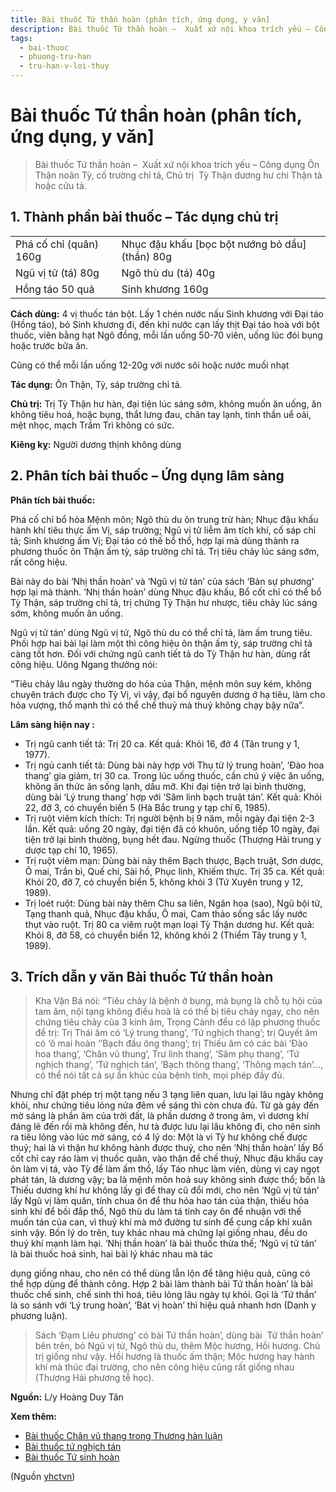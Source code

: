 ```yaml
---
title: Bài thuốc Tứ thần hoàn (phân tích, ứng dụng, y văn]
description: Bài thuốc Tứ thần hoàn –  Xuất xứ nội khoa trích yếu – Công dụng Ôn Thận noãn Tỳ, cố trường chỉ tả, Chủ trị  Tỳ Thận dương hư chi Thận tả hoặc cửu tả.
tags:
  - bai-thuoc
  - phuong-tru-han
  - tru-han-v-loi-thuy
---
```


# Bài thuốc Tứ thần hoàn (phân tích, ứng dụng, y văn] 

> Bài thuốc Tứ thần hoàn –  Xuất xứ nội khoa trích yếu – Công dụng Ôn Thận noãn Tỳ, cố trường chỉ tả, Chủ trị  Tỳ Thận dương hư chi Thận tả hoặc cửu tả.

## 1. Thành phần bài thuốc – Tác dụng chủ trị

|  |  |
| --- | --- |
| Phá cố chỉ (quân) 160g | Nhục đậu khấu [bọc bột nướng bỏ dầu] (thần) 80g |
| Ngũ vị tử (tá) 80g | Ngô thù du (tá) 40g |
| Hồng táo 50 quả | Sinh khương 160g |

**Cách dùng:** 4 vị thuốc tán bột. Lấy 1 chén nước nấu Sinh khương với Đại táo (Hồng táo), bỏ Sinh khương đi, đến khi nước cạn lấy thịt Đại táo hoà với bột thuốc, viên bằng hạt Ngô đồng, mỗi lần uống 50-70 viên, uống lúc đói bụng hoặc trước bữa ăn.

Cũng có thể mỗi lần uống 12-20g với nước sôi hoặc nước muối nhạt

**Tác dụng:** Ôn Thận, Tỳ, sáp trường chỉ tả. 

**Chủ trị:** Trị Tỳ Thận hư hàn, đại tiện lúc sáng sớm, không muốn ăn uống, ăn không tiêu hoá, hoặc bụng, thắt lưng đau, chân tay lạnh, tinh thần uể oải, mệt nhọc, mạch Trầm Trì không có sức.

**Kiêng kỵ:** Người dương thịnh không dùng

## 2. Phân tích bài thuốc – Ứng dụng lâm sàng

**Phân tích bài thuốc:**

Phá cố chỉ bổ hỏa Mệnh môn; Ngô thù du ôn trung trừ hàn; Nhục đậu khấu hành khí tiêu thực ấm Vị, sáp trường; Ngũ vị tử liễm âm tích khí, cố sáp chỉ tả; Sinh khương ấm Vị; Đại táo có thế bổ thổ, hợp lại mà dùng thành ra phương thuốc ôn Thận ấm tỳ, sáp trường chỉ tả. Trị tiêu chảy lúc sáng sớm, rất công hiệu.

Bài này do bài ‘Nhị thần hoàn’ và ‘Ngũ vị tử tán’ của sách ‘Bản sự phương’ hợp lại mà thành. ‘Nhị thần hoàn’ dùng Nhục đậu khấu, Bổ cốt chỉ có thể bổ Tỳ Thận, sáp trường chỉ tả, trị chứng Tỳ Thận hư nhược, tiêu chảy lúc sáng sớm, không muốn ăn uống.

Ngũ vị tử tán’ dùng Ngũ vị tử, Ngô thù du có thể chỉ tả, làm ấm trung tiêu. Phối hợp hai bài lại làm một thì công hiệu ôn thận ấm tỳ, sáp trường chỉ tả càng tốt hơn. Đối với chứng ngũ canh tiết tả do Tỳ Thận hư hàn, dùng rất công hiệu. Uông Ngang thường nói:

“Tiêu chảy lâu ngày thường do hỏa của Thận, mệnh môn suy kém, không chuyên trách được cho Tỳ Vị, vì vậy, đại bổ nguyên dương ở hạ tiêu, làm cho hỏa vượng, thổ mạnh thì có thể chế thuỷ mà thuỷ không chạy bậy nữa”.

**Lâm sàng hiện nay :**

* Trị ngũ canh tiết tả: Trị 20 ca. Kết quả: Khỏi 16, đở 4 (Tân trung y 1, 1977).
* Trị ngủ canh tiết tả: Dùng bài này hợp với Thụ tử lý trung hoàn’, ‘Đào hoa thang’ gia giảm, trị 30 ca. Trong lúc uống thuốc, cần chú ý việc ăn uống, không ăn thức ăn sống lạnh, dầu mỡ. Khi đại tiện trở lại bình thường, dùng bài ‘Lý trung thang’ hợp với ‘Sâm linh bạch truật tán’. Kết quả: Khỏi 22, đỡ 3, có chuyển biến 5 (Hà Bắc trung y tạp chí 6, 1985).
* Trị ruột viêm kích thích: Trị người bệnh bị 9 năm, mỗi ngày đại tiện 2-3 lần. Kết quả: uống 20 ngày, đại tiện đã có khuôn, uống tiếp 10 ngày, đại tiện trở lại bình thường, bụng hết đau. Ngừng thuốc (Thượng Hải trung y dược tạp chí 10, 1965).
* Trị ruột viêm mạn: Dùng bài này thêm Bạch thược, Bạch truật, Sơn dược, Ô mai, Trần bì, Quế chi, Sài hồ, Phục linh, Khiếm thực. Trị 35 ca. Kết quả: Khỏi 20, đỡ 7, có chuyển biến 5, không khỏi 3 (Tứ Xuyên trung y 12, 1989).
* Trị loét ruột: Dùng bài này thêm Chu sa liên, Ngân hoa (sao), Ngũ bội tử, Tạng thanh quả, Nhục đậu khấu, Ô mai, Cam thảo sống sắc lấy nước thụt vào ruột. Trị 80 ca viêm ruột mạn loại Tỳ Thận dương hư. Kết quả: Khỏi 8, đỡ 58, có chuyển biến 12, không khỏi 2 (Thiểm Tây trung y 1, 1989).

## 3. Trích dẫn y văn Bài thuốc Tứ thần hoàn

> Kha Vận Bá nói: “Tiêu chảy là bệnh ở bụng, mà bụng là chỗ tụ hội của tam âm, nộỉ tạng không điều hoà là có thể bị tiêu chảy ngay, cho nên chứng tiêu chảy của 3 kinh âm, Trọng Cảnh đểu có lập phương thuốc để trị: Trị Thái âm có ‘Lý trung thang’, ‘Tứ nghịch thang’; trị Quyết âm có ‘ô mai hoàn ‘’Bạch đầu ông thang’; trị Thiếu âm có các bài ‘Đào hoa thang’, ‘Chân vũ thung’, Trư linh thang’, ‘Sâm phụ thang’, ‘Tứ nghịch thang’, ‘Tứ nghịch tán’, ‘Bạch thông thang’, ‘Thông mạch tán’…, có thể nói tất cả sự ẩn khúc của bệnh tình, mọi phép đầy đủ.

Nhưng chỉ đặt phép trị một tạng nếu 3 tạng liên quan, lưu lại lâu ngày không khỏi, như chứng tiêu lỏng nửa đêm về sáng thì còn chưa đủ. Từ gà gáy đến mờ sáng là phần âm của trời đất, là phần dương ở trong âm, vì dương khí đáng lẽ đến rồi mà không đến, hư tà được lưu lại lâu không đi, cho nên sinh ra tiêu lỏng vào lúc mờ sáng, có 4 lý do: Một là vì Tỳ hư không chế được thuỷ; hai là vì thận hư không hành được thuỷ, cho nên ‘Nhị thần hoàn’ lấy Bổ cốt chỉ cay ráo làm vị thuốc quân, vào thận để chế thuỷ, Nhục đậu khấu cay ôn làm vị tá, vào Tỳ để làm ấm thổ, lấy Táo nhục làm viên, dùng vị cay ngọt phát tán, là dương vậy; ba là mệnh môn hoả suy không sinh được thổ; bốn là Thiếu dương khí hư không lấy gì để thay cũ đổi mới, cho nên ‘Ngũ vị tử tán’ lấy Ngũ vị làm quân, tính chua ôn để thu hỏa hao tán của thận, thiếu hỏa sinh khí để bồi đắp thổ, Ngô thù du làm tá tính cay ôn để nhuận với thế muốn tán của can, vì thuỷ khí mà mở đường tư sinh để cung cấp khí xuân sinh vậy. Bốn lý do trên, tuy khác nhau mà chứng lại giống nhau, đều do thuỷ khí mạnh làm hại. ‘Nhị thần hoàn’ là bài thuốc thừa thế; ‘Ngũ vị tử tán’ là bài thuốc hoá sinh, hai bài lý khác nhau mà tác

dụng giống nhau, cho nên có thể dùng lẫn lộn để tăng hiệu quả, cũng có thể hợp dùng để thành công. Hợp 2 bài làm thành bài Tứ thần hoàn’ là bài thuốc chế sinh, chế sinh thì hoá, tiêu lỏng lâu ngày tự khỏi. Gọi là ‘Tứ thần’ là so sánh với ‘Lý trung hoàn’, ‘Bát vị hoàn’ thì hiệu quả nhanh hơn (Danh y phương luận).

>Sách ‘Đạm Liêu phương’ có bài Tứ thần hoàn’, dùng bài  Tứ thần hoàn’ bên trên, bỏ Ngũ vị tử, Ngô thù du, thêm Mộc hương, Hồi hương. Chủ trị giống như vậy. Hồi hương là thuốc ấm thận; Mộc hương hay hành khí mà thúc đại trường, cho nên công hiệu cũng rất giống nhau (Thượng Hải phương tễ học).

**Nguồn:** L/y Hoàng Duy Tân

**Xem thêm:**

* [Bài thuốc Chân vũ thang trong Thương hàn luận](/yhctvn/wp-admin/post.php?post=5739&action=edit)
* [Bài thuốc tứ nghịch tán](/yhctvn/bai-thuoc-tu-nghich-tan/)
* [Bài thuốc Tứ sinh hoàn](/yhctvn/bai-thuoc-tu-sinh-hoan/)

(Nguồn <a href="https://yhctvn.com/bai-thuoc-tu-than-hoan/" target="_blank">yhctvn</a>)
